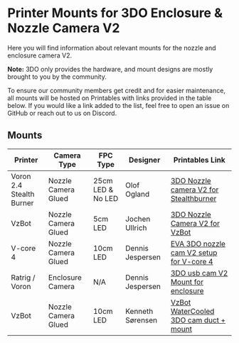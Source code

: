 # Printer Mounts for 3DO Enclosure & Nozzle Camera V2

Here you will find information about relevant mounts for the nozzle and enclosure camera V2. 

**Note:** 3DO only provides the hardware, and mount designs are mostly brought to you by the community. 

To ensure our community members get credit and for easier maintenance, all mounts will be hosted on Printables with links provided in the table below. If you would like a link added to the list, feel free to open an issue on GitHub or reach out to us on Discord.

## Mounts

| Printer                  | Camera Type         | FPC Type           | Designer     | Printables Link                                                                                  |
|--------------------------|---------------------|--------------------|--------------|--------------------------------------------------------------------------------------------------|
| Voron 2.4 Stealth Burner | Nozzle Camera Glued | 25cm LED & No LED  | Olof Ogland  | [3DO Nozzle camera V2 for Stealthburner](https://www.printables.com/model/911230-3do-nozzle-camera-for-stealthburner) |
| VzBot | Nozzle Camera Glued | 5cm LED | Jochen Ullrich | [3DO Nozzle Camera V2 for VzBot](https://www.printables.com/model/915664-3do-nozzle-camera-v2-for-vzbot) |
| V-core 4 | Nozzle Camera Glued | 10cm LED | Dennis Jespersen| [EVA 3DO nozzle cam V2 setup for V-core 4](https://www.printables.com/model/922752-eva-3do-nozzle-cam-setup-v2-for-v-core-4) |
| Ratrig / Voron | Enclosure Camera | N/A | Dennis Jespersen| [3DO usb cam V2 Mount for enclosure](https://www.printables.com/model/917664-3do-usb-cam-v2-mount-for-enclosure) |
| VzBot | Nozzle Camera Glued | 10cm LED | Kenneth Sørensen| [VzBot WaterCooled 3DO cam duct + mount](https://www.printables.com/model/923972-vzbot-watercooled-3do-cam-duct-mount) |